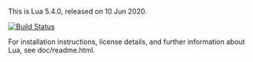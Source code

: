 This is Lua 5.4.0, released on 10 Jun 2020.

[![Build Status](https://secure.travis-ci.org/NLua/lua.svg?branch=master)](https://travis-ci.org/NLua/lua)

For installation instructions, license details, and
further information about Lua, see doc/readme.html.
